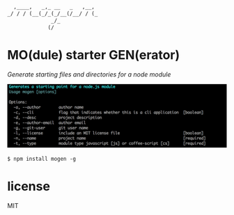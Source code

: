 ```
  ,____,   _,_ __   _   ,__, 
_/ / / (__(_/_(_/__(/__/ / (_
              _/_            
             (/              
```

# MO(dule) starter GEN(erator)

*Generate starting files and directories for a node module*

![screenshot](assets/screen_shot.png)

```
$ npm install mogen -g
```

# license

MIT




